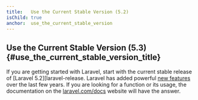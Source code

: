```yaml
---
title:   Use the Current Stable Version (5.2)
isChild: true
anchor:  use_the_current_stable_version
---
```


## Use the Current Stable Version (5.3) {#use_the_current_stable_version_title}

If you are getting started with Laravel, start with the current stable release of [Laravel 5.2][laravel-release. Laravel has added 
powerful [new features](#framework_highlights) over the last few years. If you are looking for a function or its usage, the 
documentation on the [laravel.com/docs][laravel-docs] website will have the answer.

[laravel-release]: https://packagist.org/packages/laravel/laravel
[laravel-docs]: http://laravel.com/docs
